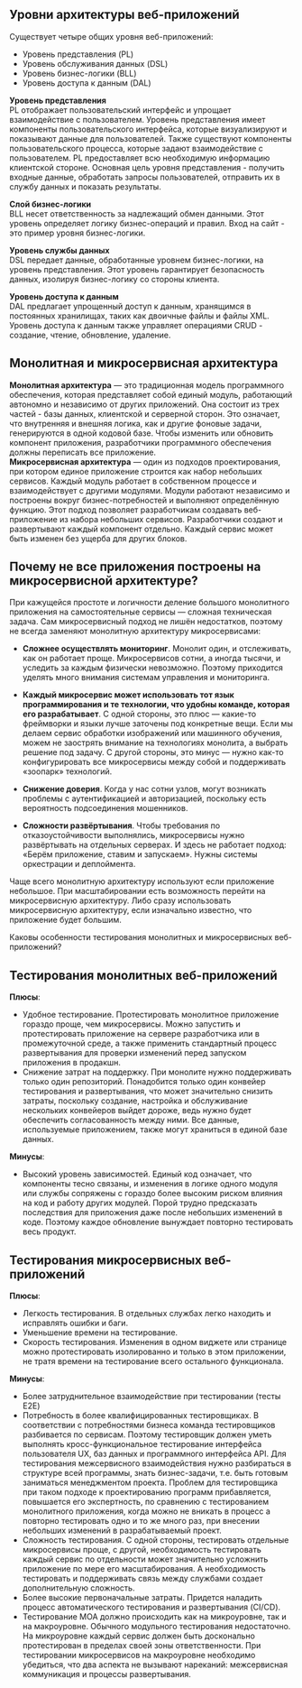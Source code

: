 ﻿

## Уровни архитектуры веб-приложений
Существует четыре общих уровня веб-приложений:  
  
-   Уровень представления (PL)   
-   Уровень обслуживания данных (DSL)  
-   Уровень бизнес-логики (BLL)  
-   Уровень доступа к данным (DAL)

**Уровень представления**  
PL отображает пользовательский интерфейс и упрощает взаимодействие с пользователем. Уровень представления имеет компоненты пользовательского интерфейса, которые визуализируют и показывают данные для пользователей. Также существуют компоненты пользовательского процесса, которые задают взаимодействие с пользователем. PL предоставляет всю необходимую информацию клиентской стороне. Основная цель уровня представления - получить входные данные, обработать запросы пользователей, отправить их в службу данных и показать результаты.  
  
**Слой бизнес-логики**  
BLL несет ответственность за надлежащий обмен данными. Этот уровень определяет логику бизнес-операций и правил. Вход на сайт - это пример уровня бизнес-логики.  
  
**Уровень службы данных**  
DSL передает данные, обработанные уровнем бизнес-логики, на уровень представления. Этот уровень гарантирует безопасность данных, изолируя бизнес-логику со стороны клиента.  
  
**Уровень доступа к данным**  
DAL предлагает упрощенный доступ к данным, хранящимся в постоянных хранилищах, таких как двоичные файлы и файлы XML. Уровень доступа к данным также управляет операциями CRUD - создание, чтение, обновление, удаление.

## Монолитная и микросервисная архитектура
 
**Монолитная архитектура** — это традиционная модель программного обеспечения, которая представляет собой единый модуль, работающий автономно и независимо от других приложений. Она состоит из трех частей - базы данных, клиентской и серверной сторон. Это означает, что внутренняя и внешняя логика, как и другие фоновые задачи, генерируются в одной кодовой базе. Чтобы изменить или обновить компонент приложения, разработчики программного обеспечения должны переписать все приложение.  
  **Микросервисная архитектура** — один из подходов проектирования, при котором единое приложение строится как набор небольших сервисов. Каждый модуль работает в собственном процессе и взаимодействует с другими модулями. Модули работают независимо и построены вокруг бизнес-потребностей и выполняют определённую функцию. Этот подход позволяет разработчикам создавать веб-приложение из набора небольших сервисов. Разработчики создают и развертывают каждый компонент отдельно.  Каждый сервис может быть изменен без ущерба для других блоков. 
  
  ## Почему не все приложения построены на микросервисной архитектуре?
  При кажущейся простоте и логичности деление большого монолитного приложения на самостоятельные сервисы — сложная техническая задача. Сам микросервисный подход не лишён недостатков, поэтому не всегда заменяют монолитную архитектуру микросервисами:

-   **Сложнее осуществлять мониторинг**. Монолит один, и отслеживать, как он работает проще. Микросервисов сотни, а иногда тысячи, и уследить за каждым физически невозможно. Поэтому приходится уделять много внимания системам управления и мониторинга.
    
-   **Каждый микросервис может использовать тот язык программирования и те технологии, что удобны команде, которая его разрабатывает**. С одной стороны, это плюс — какие-то фреймворки и языки лучше заточены под конкретные вещи. Если мы делаем сервис обработки изображений или машинного обучения, можем не заострять внимание на технологиях монолита, а выбрать решение под задачу. С другой стороны, это минус — нужно как-то конфигурировать все микросервисы между собой и поддерживать «зоопарк» технологий.
    
-   **Снижение доверия**. Когда у нас сотни узлов, могут возникать проблемы с аутентификацией и авторизацией, поскольку есть вероятность подсоединения мошенников.
    
-   **Сложности развёртывания**. Чтобы требования по отказоустойчивости выполнялись, микросервисы нужно развёртывать на отдельных серверах. И здесь не работает подход: «Берём приложение, ставим и запускаем». Нужны системы оркестрации и деплоймента.

Чаще всего монолитную архитектуру используют если приложение небольшое. При масштабировании есть возможность перейти на микросервисную архитектуру. Либо сразу использовать микросервисную архитектуру, если изначально известно, что приложение будет большим.

 Каковы особенности тестирования монолитных и микросервисных веб-приложений?
## Тестирования монолитных веб-приложений
 **Плюсы**:
- Удобное тестирование. Протестировать монолитное приложение гораздо проще, чем микросервисы. Можно запустить и протестировать приложение на сервере разработчика или в промежуточной среде, а также применить стандартный процесс развертывания для проверки изменений перед запуском приложения в продакшн.
- Снижение затрат на поддержку. При монолите нужно поддерживать только один репозиторий. Понадобится только один конвейер тестирования и развертывания, что может значительно снизить затраты, поскольку создание, настройка и обслуживание нескольких конвейеров выйдет дороже, ведь нужно будет обеспечить согласованность между ними. Все данные, используемые приложением, также могут храниться в единой базе данных.

**Минусы**:
- Высокий уровень зависимостей. Единый код означает, что компоненты тесно связаны, и изменения в логике одного модуля или службы сопряжены с гораздо более высоким риском влияния на код и работу других модулей. Порой трудно предсказать последствия для приложения даже после небольших изменений в коде. Поэтому каждое обновление вынуждает повторно тестировать весь продукт.

## Тестирования микросервисных веб-приложений
**Плюсы**:
- Легкость тестирования. В отдельных службах легко находить и исправлять ошибки и баги.
- Уменьшение времени на тестирование.
- Скорость тестирования. Изменения в одном виджете или странице можно протестировать изолированно и только в этом приложении, не тратя времени на тестирование всего остального функционала.

**Минусы**:
- Более затруднительное взаимодействие при тестировании (тесты E2E)
- Потребность в более квалифицированных тестировщиках. В соответствии с потребностями бизнеса команда тестировщиков разбивается по сервисам. Поэтому тестировщик должен уметь выполнять кросс-функциональное тестирование интерфейса пользователя UX, баз данных и программного интерфейса API. Для тестирования межсервисного взаимодействия нужно разбираться в структуре всей программы, знать бизнес-задачи, т.е. быть готовым заниматься менеджментом проекта. Проблем для тестировщика при таком подходе к проектированию программ прибавляется, повышается его экспертность, по сравнению с тестированием монолитного приложения, когда можно не вникать в процесс а повторно тестировать одно и то же много раз, при внесении небольших изменений в разрабатываемый проект.
- Сложность тестирования. С одной стороны, тестировать отдельные микросервисы проще, с другой, необходимость тестировать каждый сервис по отдельности может значительно усложнить приложение по мере его масштабирования. А необходимость тестировать и поддерживать связь между службами создает дополнительную сложность.
- Более высокие первоначальные затраты. Придется наладить процесс автоматического тестирования и развертывания (CI/CD).
- Тестирование MOA должно происходить как на микроуровне, так и на макроуровне. Обычного модульного тестирования недостаточно. На микроуровне каждый сервис должен быть досконально протестирован в пределах своей зоны ответственности. При тестировании микросервисов на макроуровне необходимо убедиться, что два аспекта не вызывают нареканий: межсервисная коммуникация и процессы развертывания.
